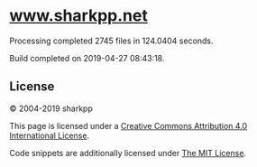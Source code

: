 # www.sharkpp.net

Processing completed 2745 files in 124.0404 seconds.

Build completed on 2019-04-27 08:43:18.

## License

&copy; 2004-2019 sharkpp

This page is licensed under a [Creative Commons Attribution 4.0 International License](http://creativecommons.org/licenses/by/4.0/).

Code snippets are additionally licensed under [The MIT License](http://opensource.org/licenses/MIT).
